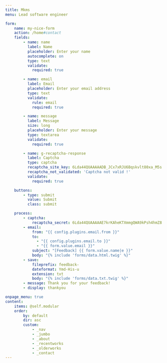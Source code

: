 ```yaml
---
title: Mkms
menu: Lead software engineer

form:
    name: my-nice-form
    action: /home#contact
    fields:
        - name: name
          label: Name
          placeholder: Enter your name
          autocomplete: on
          type: text
          validate:
            required: true

        - name: email
          label: Email
          placeholder: Enter your email address
          type: text
          validate:
            rule: email
            required: true

        - name: message
          label: Message
          size: long
          placeholder: Enter your message
          type: textarea
          validate:
            required: true

        - name: g-recaptcha-response
          label: Captcha
          type: captcha
          recaptcha_site_key: 6Lda44QUAAAAADB_JCx7xRJU6Bqskvlt80xa_M5s
          recaptcha_not_validated: 'Captcha not valid !'
          validate:
            required: true

    buttons:
        - type: submit
          value: Submit
          class: submit

    process:
        - captcha:
            recaptcha_secret: 6Lda44QUAAAAAE7krKAheKTXmmgQWA9kPsh4hmZ8
        - email:
            from: "{{ config.plugins.email.from }}"
            to:
              - "{{ config.plugins.email.to }}"
              - "{{ form.value.email }}"
            subject: "[Feedback] {{ form.value.name|e }}"
            body: "{% include 'forms/data.html.twig' %}"
        - save:
            fileprefix: feedback-
            dateformat: Ymd-His-u
            extension: txt
            body: "{% include 'forms/data.txt.twig' %}"
        - message: Thank you for your feedback!
        - display: thankyou

onpage_menu: true
content:
    items: @self.modular
    order:
        by: default
        dir: asc
        custom:
            - _nav
            - _jumbo
            - _about
            - _recentworks
            - _olderworks
            - _contact
---
```

